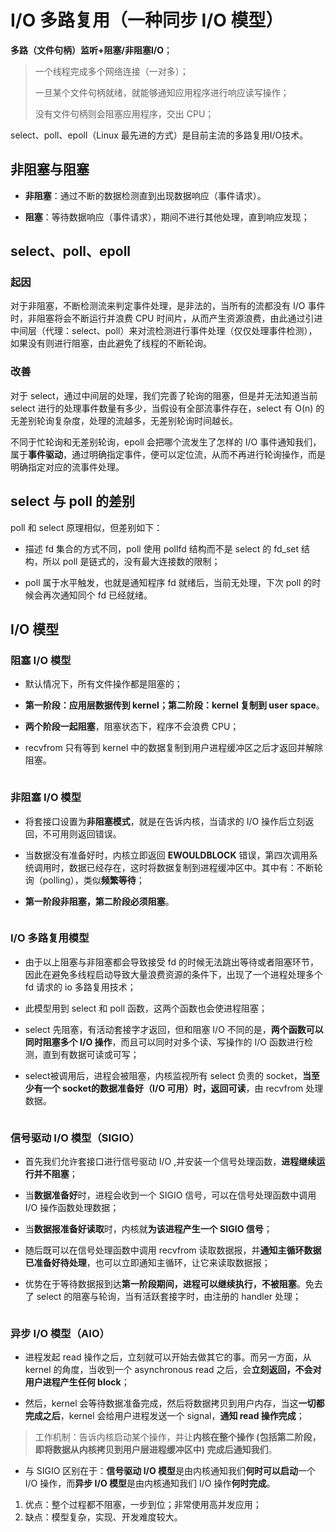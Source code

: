# I/O 多路复用（一种同步 I/O 模型）

**多路（文件句柄）监听+阻塞/非阻塞I/O**；

> 一个线程完成多个网络连接（一对多）；
> 
> 一旦某个文件句柄就绪，就能够通知应用程序进行响应读写操作；
> 
> 没有文件句柄则会阻塞应用程序，交出 CPU；

select、poll、epoll（Linux 最先进的方式）是目前主流的多路复用I/O技术。

## 非阻塞与阻塞

- **非阻塞**：通过不断的数据检测直到出现数据响应（事件请求）。

- **阻塞**：等待数据响应（事件请求），期间不进行其他处理，直到响应发现；

## select、poll、epoll

### 起因

对于非阻塞，不断检测流来判定事件处理，是非法的，当所有的流都没有 I/O 事件时，非阻塞将会不断运行并浪费 CPU 时间片，从而产生资源浪费，由此通过引进中间层（代理：select、poll）来对流检测进行事件处理（仅仅处理事件检测），如果没有则进行阻塞，由此避免了线程的不断轮询。

### 改善

对于 select，通过中间层的处理，我们完善了轮询的阻塞，但是并无法知道当前 select 进行的处理事件数量有多少，当假设有全部流事件存在，select 有 O(n) 的无差别轮询复杂度，处理的流越多，无差别轮询时间越长。

不同于忙轮询和无差别轮询，epoll 会把哪个流发生了怎样的 I/O 事件通知我们，属于**事件驱动**，通过明确指定事件，便可以定位流，从而不再进行轮询操作，而是明确指定对应的流事件处理。

## select 与 poll 的差别

poll 和 select 原理相似，但差别如下：

- 描述 fd 集合的方式不同，poll 使用 pollfd 结构而不是 select 的 fd_set 结构，所以 poll 是链式的，没有最大连接数的限制；

- poll 属于水平触发，也就是通知程序 fd 就绪后，当前无处理，下次 poll 的时候会再次通知同个 fd 已经就绪。

## I/O 模型

### 阻塞 I/O 模型

- 默认情况下，所有文件操作都是阻塞的；

- **第一阶段：应用层数据传到 kernel；第二阶段：kernel 复制到 user space**。

- **两个阶段一起阻塞**，阻塞状态下，程序不会浪费 CPU；

- recvfrom 只有等到 kernel 中的数据复制到用户进程缓冲区之后才返回并解除阻塞。

<img title="" src="../../../image cache/阻塞IO模型.png" alt="" data-align="center">

### 非阻塞 I/O 模型

- 将套接口设置为**非阻塞模式**，就是在告诉内核，当请求的 I/O 操作后立刻返回，不可用则返回错误。

- 当数据没有准备好时，内核立即返回 **EWOULDBLOCK** 错误，第四次调用系统调用时，数据已经存在，这时将数据复制到进程缓冲区中。其中有：不断轮询（polling），类似**频繁等待**；

- **第一阶段非阻塞，第二阶段必须阻塞**。

<img title="" src="../../../image cache/非阻塞IO模型.png" alt="" data-align="center">

### I/O 多路复用模型

- 由于以上阻塞与非阻塞都会导致接受 fd 的时候无法跳出等待或者阻塞环节，因此在避免多线程启动导致大量浪费资源的条件下，出现了一个进程处理多个 fd 请求的 io 多路复用技术；

- 此模型用到 select 和 poll 函数，这两个函数也会使进程阻塞；

- select 先阻塞，有活动套接字才返回，但和阻塞 I/O 不同的是，**两个函数可以同时阻塞多个 I/O 操作**，而且可以同时对多个读、写操作的 I/O 函数进行检测，直到有数据可读或可写；

- select被调用后，进程会被阻塞，内核监视所有 select 负责的 socket，**当至少有一个 socket的数据准备好（I/O 可用）时，返回可读**，由 recvfrom 处理数据。

<img title="" src="../../../image cache/多路复用IO模型.png" alt="" data-align="center">

### 信号驱动 I/O 模型（SIGIO）

- 首先我们允许套接口进行信号驱动 I/O ,并安装一个信号处理函数，**进程继续运行并不阻塞**；

- 当**数据准备好**时，进程会收到一个 SIGIO 信号，可以在信号处理函数中调用 I/O 操作函数处理数据；

- 当**数据报准备好读取**时，内核就**为该进程产生一个 SIGIO 信号**；

- 随后既可以在信号处理函数中调用 recvfrom 读取数据报，并**通知主循环数据已准备好待处理**，也可以立即通知主循环，让它来读取数据报；

- 优势在于等待数据报到达**第一阶段期间，进程可以继续执行，不被阻塞**。免去了 select 的阻塞与轮询，当有活跃套接字时，由注册的 handler 处理；

<img title="" src="../../../image cache/信号驱动IO模型.png" alt="" data-align="center">

### 异步 I/O 模型（AIO）

- 进程发起 read 操作之后，立刻就可以开始去做其它的事。而另一方面，从 kernel 的角度，当收到一个 asynchronous read 之后，会**立刻返回，不会对用户进程产生任何 block**；

- 然后，kernel 会等待数据准备完成，然后将数据拷贝到用户内存，当这**一切都完成之后**，kernel 会给用户进程发送一个 signal，**通知 read 操作完成**；

> 工作机制：告诉内核启动某个操作，并让**内核在整个操作 (包括第二阶段，即将数据从内核拷贝到用户层进程缓冲区中) 完成后通知我们**。

- 与 SIGIO 区别在于：**信号驱动 I/O 模型**是由内核通知我们**何时可以启动**一个 I/O 操作，而**异步 I/O 模型**是由内核通知我们 I/O 操作**何时完成**。
1. 优点：整个过程都不阻塞，一步到位；非常使用高并发应用；
2. 缺点：模型复杂，实现、开发难度较大。

<img title="" src="../../../image cache/异步IO模型.png" alt="" data-align="center">
